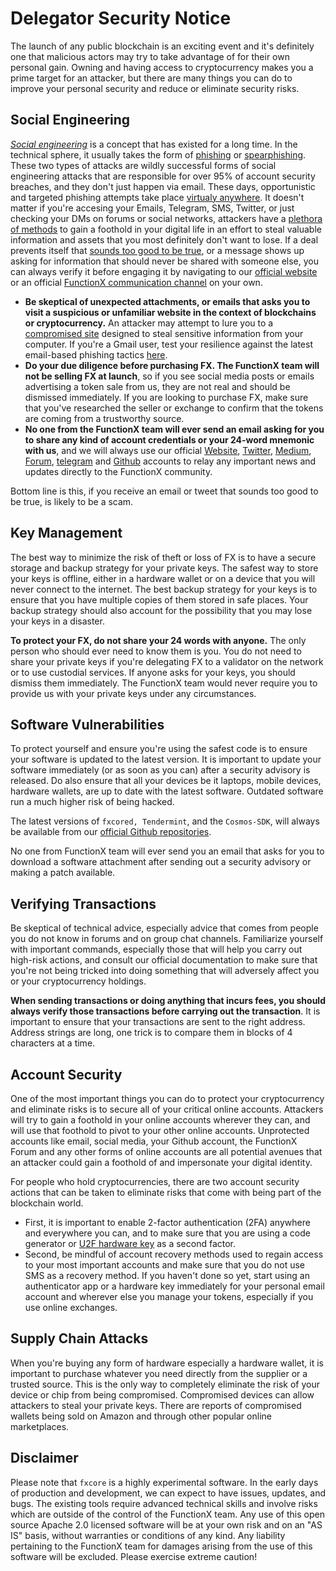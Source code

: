 # Delegator Security Notice

The launch of any public blockchain is an exciting event and it's definitely one that malicious actors may try to take advantage of for their own personal gain. Owning and having access to cryptocurrency makes you a prime target for an attacker, but there are many things you can do to improve your personal security and reduce or eliminate security risks.

## Social Engineering

[_Social engineering_](https://en.wikipedia.org/wiki/Social\_engineering\_\(security\)) is a concept that has existed for a long time. In the technical sphere, it usually takes the form of [phishing](https://ssd.eff.org/en/module/how-avoid-phishing-attacks) or [spearphishing](https://en.wikipedia.org/wiki/Phishing#Spear\_phishing). These two types of attacks are wildly successful forms of social engineering attacks that are responsible for over 95% of account security breaches, and they don't just happen via email. These days, opportunistic and targeted phishing attempts take place [virtualy anywhere](https://www.umass.edu/it/security/phishing-fraudulent-emails-text-messages-phone-calls). It doesn't matter if you're accesing your Emails, Telegram, SMS, Twitter, or just checking your DMs on forums or social networks, attackers have a [plethora of methods](https://jia.sipa.columbia.edu/weaponization-social-media-spear-phishing-and-cyberattacks-democracy) to gain a foothold in your digital life in an effort to steal valuable information and assets that you most definitely don't want to lose. If a deal prevents itself that [sounds too good to be true](https://www.psychologytoday.com/us/blog/mind-in-the-machine/201712/how-fear-is-being-used-manipulate-cryptocurrency-markets), or a message shows up asking for information that should never be shared with someone else, you can always verify it before engaging it by navigating to our [official website](https://functionx.io/) or an official [FunctionX communication channel](https://forum.functionx.io/) on your own.

* **Be skeptical of unexpected attachments, or emails that asks you to visit a suspicious or unfamiliar website in the context of blockchains or cryptocurrency.** An attacker may attempt to lure you to a [compromised site](https://blog.malwarebytes.com/cybercrime/2013/02/tools-of-the-trade-exploit-kits/) designed to steal sensitive information from your computer. If you're a Gmail user, test your resilience against the latest email-based phishing tactics [here](https://phishingquiz.withgoogle.com).
* **Do your due diligence before purchasing FX. The FunctionX team will not be selling FX at launch**, so if you see social media posts or emails advertising a token sale from us, they are not real and should be dismissed immediately. If you are looking to purchase FX, make sure that you've researched the seller or exchange to confirm that the tokens are coming from a trustworthy source.
* **No one from the FunctionX team will ever send an email asking for you to share any kind of account credentials or your 24-word mnemonic with us**, and we will always use our official [Website](https://functionx.io/), [Twitter](https://twitter.com/functionx\_io), [Medium](https://medium.com/functionx), [Forum](https://forum.functionx.io/), [telegram](https://t.me/functionx) and [Github](https://github.com/functionx) accounts to relay any important news and updates directly to the FunctionX community.

Bottom line is this, if you receive an email or tweet that sounds too good to be true, is likely to be a scam.

## Key Management

The best way to minimize the risk of theft or loss of FX is to have a secure storage and backup strategy for your private keys. The safest way to store your keys is offline, either in a hardware wallet or on a device that you will never connect to the internet. The best backup strategy for your keys is to ensure that you have multiple copies of them stored in safe places. Your backup strategy should also account for the possibility that you may lose your keys in a disaster.

**To protect your FX, do not share your 24 words with anyone.** The only person who should ever need to know them is you. You do not need to share your private keys if you're delegating FX to a validator on the network or to use custodial services. If anyone asks for your keys, you should dismiss them immediately. The FunctionX team would never require you to provide us with your private keys under any circumstances.

## Software Vulnerabilities

To protect yourself and ensure you're using the safest code is to ensure your software is updated to the latest version. It is important to update your software immediately (or as soon as you can) after a security advisory is released. Do also ensure that all your devices be it laptops, mobile devices, hardware wallets, are up to date with the latest software. Outdated software run a much higher risk of being hacked.

The latest versions of `fxcored, Tendermint`, and the `Cosmos-SDK`, will always be available from our [official Github repositories](https://github.com/functionx).

No one from FunctionX team will ever send you an email that asks for you to download a software attachment after sending out a security advisory or making a patch available.

## Verifying Transactions

Be skeptical of technical advice, especially advice that comes from people you do not know in forums and on group chat channels. Familiarize yourself with important commands, especially those that will help you carry out high-risk actions, and consult our official documentation to make sure that you're not being tricked into doing something that will adversely affect you or your cryptocurrency holdings.

**When sending transactions or doing anything that incurs fees, you should always verify those transactions before carrying out the transaction**. It is important to ensure that your transactions are sent to the right address. Address strings are long, one trick is to compare them in blocks of 4 characters at a time.

## Account Security

One of the most important things you can do to protect your cryptocurrency and eliminate risks is to secure all of your critical online accounts. Attackers will try to gain a foothold in your online accounts wherever they can, and will use that foothold to pivot to your other online accounts. Unprotected accounts like email, social media, your Github account, the FunctionX Forum and any other forms of online accounts are all potential avenues that an attacker could gain a foothold of and impersonate your digital identity.

For people who hold cryptocurrencies, there are two account security actions that can be taken to eliminate risks that come with being part of the blockchain world.

* First, it is important to enable 2-factor authentication (2FA) anywhere and everywhere you can, and to make sure that you are using a code generator or [U2F hardware key](https://en.wikipedia.org/wiki/Universal\_2nd\_Factor) as a second factor.
* Second, be mindful of account recovery methods used to regain access to your most important accounts and make sure that you do not use SMS as a recovery method. If you haven't done so yet, start using an authenticator app or a hardware key immediately for your personal email account and wherever else you manage your tokens, especially if you use online exchanges.

## Supply Chain Attacks

When you're buying any form of hardware especially a hardware wallet, it is important to purchase whatever you need directly from the supplier or a trusted source. This is the only way to completely eliminate the risk of your device or chip from being compromised. Compromised devices can allow attackers to steal your private keys. There are reports of compromised wallets being sold on Amazon and through other popular online marketplaces.

## Disclaimer

Please note that `fxcore` is a highly experimental software. In the early days of production and development, we can expect to have issues, updates, and bugs. The existing tools require advanced technical skills and involve risks which are outside of the control of the FunctionX team. Any use of this open source Apache 2.0 licensed software will be at your own risk and on an "AS IS" basis, without warranties or conditions of any kind. Any liability pertaining to the FunctionX team for damages arising from the use of this software will be excluded. Please exercise extreme caution!
